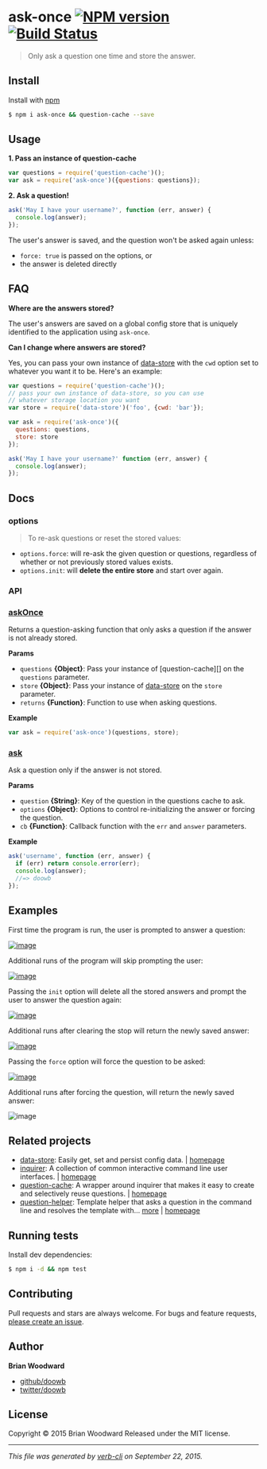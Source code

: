 # ask-once [![NPM version](https://badge.fury.io/js/ask-once.svg)](http://badge.fury.io/js/ask-once)  [![Build Status](https://travis-ci.org/doowb/ask-once.svg)](https://travis-ci.org/doowb/ask-once)

> Only ask a question one time and store the answer.

## Install

Install with [npm](https://www.npmjs.com/)

```sh
$ npm i ask-once && question-cache --save
```

## Usage

**1. Pass an instance of question-cache**

```js
var questions = require('question-cache')();
var ask = require('ask-once')({questions: questions});
```

**2. Ask a question!**

```js
ask('May I have your username?', function (err, answer) {
  console.log(answer);
});
```

The user's answer is saved, and the question won't be asked again unless:

* `force: true` is passed on the options, or
* the answer is deleted directly

## FAQ

**Where are the answers stored?**

The user's answers are saved on a global config store that is uniquely identified to the application using `ask-once`.

**Can I change where answers are stored?**

Yes, you can pass your own instance of [data-store](https://github.com/jonschlinkert/data-store) with the `cwd` option set to whatever you want it to be. Here's an example:

```js
var questions = require('question-cache')();
// pass your own instance of data-store, so you can use
// whatever storage location you want
var store = require('data-store')('foo', {cwd: 'bar'});

var ask = require('ask-once')({
  questions: questions,
  store: store
});

ask('May I have your username?' function (err, answer) {
  console.log(answer);
});
```

## Docs

### options

> To re-ask questions or reset the stored values:

* `options.force`: will re-ask the given question or questions, regardless of whether or not previously stored values exists.
* `options.init`: will **delete the entire store** and start over again.

### API

### [askOnce](index.js#L24)

Returns a question-asking function that only asks a question
if the answer is not already stored.

**Params**

* `questions` **{Object}**: Pass your instance of [question-cache][] on the `questions` parameter.
* `store` **{Object}**: Pass your instance of [data-store](https://github.com/jonschlinkert/data-store) on the `store` parameter.
* `returns` **{Function}**: Function to use when asking questions.

**Example**

```js
var ask = require('ask-once')(questions, store);
```

### [ask](index.js#L61)

Ask a question only if the answer is not stored.

**Params**

* `question` **{String}**: Key of the question in the questions cache to ask.
* `options` **{Object}**: Options to control re-initializing the answer or forcing the question.
* `cb` **{Function}**: Callback function with the `err` and `answer` parameters.

**Example**

```js
ask('username', function (err, answer) {
  if (err) return console.error(err);
  console.log(answer);
  //=> doowb
});
```

## Examples

First time the program is run, the user is prompted to answer a question:

[![image](https://cloud.githubusercontent.com/assets/995160/9158076/78bf87e6-3ede-11e5-8bbc-dac8a55353c2.png)](https://www.npmjs.com/)

Additional runs of the program will skip prompting the user:

[![image](https://cloud.githubusercontent.com/assets/995160/9158091/ec592b58-3ede-11e5-8f18-4fc4b1327d2b.png)](https://github.com/jonschlinkert/data-store)

Passing the `init` option will delete all the stored answers and prompt the user to answer the question again:

[![image](https://cloud.githubusercontent.com/assets/995160/9158111/22e24ff6-3edf-11e5-95c9-bc2314367557.png)](index.js#L24)

Additional runs after clearing the stop will return the newly saved answer:

[![image](https://cloud.githubusercontent.com/assets/995160/9158120/43c16d60-3edf-11e5-8d85-a98b029fd743.png)](https://github.com/jonschlinkert/data-store)

Passing the `force` option will force the question to be asked:

[![image](https://cloud.githubusercontent.com/assets/995160/9158137/740bef0e-3edf-11e5-898d-d9ce72f28ad2.png)](index.js#L61)

Additional runs after forcing the question, will return the newly saved answer:

![image](https://cloud.githubusercontent.com/assets/995160/9158144/8fd63550-3edf-11e5-8daa-b19fa251bc66.png)

## Related projects

* [data-store](https://www.npmjs.com/package/data-store): Easily get, set and persist config data. | [homepage](https://github.com/jonschlinkert/data-store)
* [inquirer](https://www.npmjs.com/package/inquirer): A collection of common interactive command line user interfaces. | [homepage](https://github.com/sboudrias/Inquirer.js)
* [question-cache](https://www.npmjs.com/package/question-cache): A wrapper around inquirer that makes it easy to create and selectively reuse questions. | [homepage](https://github.com/jonschlinkert/question-cache)
* [question-helper](https://www.npmjs.com/package/question-helper): Template helper that asks a question in the command line and resolves the template with… [more](https://www.npmjs.com/package/question-helper) | [homepage](https://github.com/doowb/question-helper)

## Running tests

Install dev dependencies:

```sh
$ npm i -d && npm test
```

## Contributing

Pull requests and stars are always welcome. For bugs and feature requests, [please create an issue](https://github.com/doowb/ask-once/issues/new).

## Author

**Brian Woodward**

+ [github/doowb](https://github.com/doowb)
+ [twitter/doowb](http://twitter.com/doowb)

## License

Copyright © 2015 Brian Woodward
Released under the MIT license.

***

_This file was generated by [verb-cli](https://github.com/assemble/verb-cli) on September 22, 2015._
